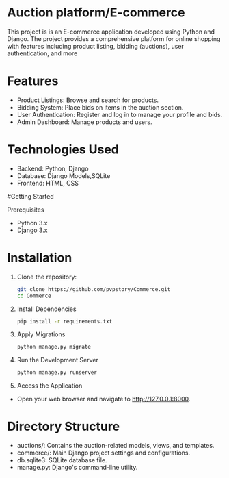 # Auction platform/E-commerce
This project is is an E-commerce application developed using Python and Django. The project provides a comprehensive platform for online shopping with features including product listing, bidding (auctions), user authentication, and more

# Features
- Product Listings: Browse and search for products.
- Bidding System: Place bids on items in the auction section.
- User Authentication: Register and log in to manage your profile and bids.
- Admin Dashboard: Manage products and users.

# Technologies Used
- Backend: Python, Django
- Database: Django Models,SQLite
- Frontend: HTML, CSS

#Getting Started

Prerequisites
- Python 3.x
- Django 3.x

# Installation

1. Clone the repository:
   ```sh
   git clone https://github.com/pvpstory/Commerce.git
   cd Commerce
   ```
2. Install Dependencies
   ```sh
   pip install -r requirements.txt
    ```
3. Apply Migrations
    ```sh
    python manage.py migrate
   ```
4. Run the Development Server
   ```sh
   python manage.py runserver
   ```
5. Access the Application

- Open your web browser and navigate to http://127.0.0.1:8000.

# Directory Structure

- auctions/: Contains the auction-related models, views, and templates.
- commerce/: Main Django project settings and configurations.
- db.sqlite3: SQLite database file.
- manage.py: Django's command-line utility.
   



   
